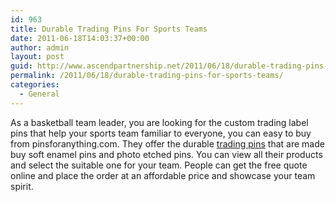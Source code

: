 ```yaml
---
id: 963
title: Durable Trading Pins For Sports Teams
date: 2011-06-18T14:03:37+00:00
author: admin
layout: post
guid: http://www.ascendpartnership.net/2011/06/18/durable-trading-pins-for-sports-teams/
permalink: /2011/06/18/durable-trading-pins-for-sports-teams/
categories:
  - General
---
```

As a basketball team leader, you are looking for the custom trading label pins that help your sports team familiar to everyone, you can easy to buy from pinsforanything.com. They offer the durable [trading pins](http://www.pinsforanything.com/trading.aspx) that are made buy soft enamel pins and photo etched pins. You can view all their products and select the suitable one for your team. People can get the free quote online and place the order at an affordable price and showcase your team spirit.